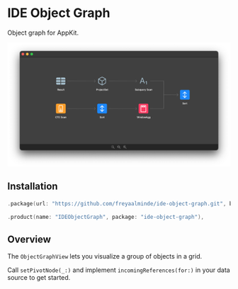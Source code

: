 # IDE Object Graph

Object graph for AppKit.

<img src="/Screenshots/IDEObjectGraph@2x.png?raw=true" width="1012">


## Installation

```swift
.package(url: "https://github.com/freyaalminde/ide-object-graph.git", branch: "main"),
```

```swift
.product(name: "IDEObjectGraph", package: "ide-object-graph"),
```


## Overview

The `ObjectGraphView` lets you visualize a group of objects in a grid. 

Call `setPivotNode(_:)` and implement `incomingReferences(for:)` in your data source to get started.

